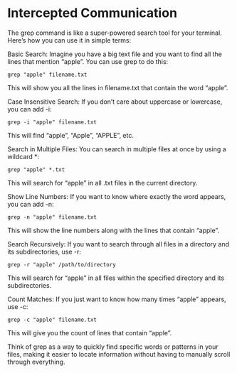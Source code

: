 # Intercepted Communication

The grep command is like a super-powered search tool for your terminal. Here’s how you can use it in simple terms:

Basic Search: Imagine you have a big text file and you want to find all the lines that mention “apple”. You can use grep to do this:

    grep "apple" filename.txt

This will show you all the lines in filename.txt that contain the word “apple”.

Case Insensitive Search: If you don’t care about uppercase or lowercase, you can add -i:

    grep -i "apple" filename.txt

This will find “apple”, “Apple”, “APPLE”, etc.

Search in Multiple Files: You can search in multiple files at once by using a wildcard *:

    grep "apple" *.txt

This will search for “apple” in all .txt files in the current directory.

Show Line Numbers: If you want to know where exactly the word appears, you can add -n:

    grep -n "apple" filename.txt

This will show the line numbers along with the lines that contain “apple”.

Search Recursively: If you want to search through all files in a directory and its subdirectories, use -r:

    grep -r "apple" /path/to/directory

This will search for “apple” in all files within the specified directory and its subdirectories.

Count Matches: If you just want to know how many times “apple” appears, use -c:

    grep -c "apple" filename.txt

This will give you the count of lines that contain “apple”.

Think of grep as a way to quickly find specific words or patterns in your files, making it easier to locate information without having to manually scroll through everything.